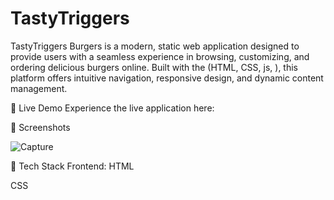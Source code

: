 # TastyTriggers
TastyTriggers Burgers is a modern, static web application designed to provide users with a seamless experience in browsing, customizing, and ordering delicious burgers online. Built with the (HTML, CSS, js, ), this platform offers intuitive navigation, responsive design, and dynamic content management.

🚀 Live Demo
Experience the live application here: 

📸 Screenshots

![Capture](https://github.com/user-attachments/assets/6ee0828d-69a4-4536-9bb2-709e213cb86f)

🧰 Tech Stack
Frontend:
HTML

CSS

